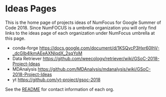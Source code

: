 # Ideas Pages

This is the home page of projects ideas of NumFocus for Google Summer of Code 2018.
Since NumFOCUS is a umbrella organization you will only find links to the ideas
page of each organization under NumFocus umbrella at this page.

- conda-forge https://docs.google.com/document/d/1KSQvcP3Hxr60IhV-_dcGIb4IkmAEeAXNIqdX_2sqYoM
- Data Retriever https://github.com/weecology/retriever/wiki/GSoC-2018-Project-Ideas
- MDAnalysis https://github.com/MDAnalysis/mdanalysis/wiki/GSoC-2018-Project-Ideas
- yt https://github.com/yt-project/gsoc-2018


See the [README](https://github.com/numfocus/gsoc/blob/master/READMD.md) for contact information of each org.
